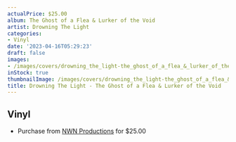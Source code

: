 ```yaml
---
actualPrice: $25.00
album: The Ghost of a Flea & Lurker of the Void
artist: Drowning The Light
categories:
- Vinyl
date: '2023-04-16T05:29:23'
draft: false
images:
- /images/covers/drowning_the_light-the_ghost_of_a_flea_&_lurker_of_the_void.jpg
inStock: true
thumbnailImage: /images/covers/drowning_the_light-the_ghost_of_a_flea_&_lurker_of_the_void-thumb.jpg
title: Drowning The Light - The Ghost of a Flea & Lurker of the Void
---
```


## Vinyl
* Purchase from [NWN Productions](http://shop.nwnprod.com/index.php?route=product/product&path=75&product_id=33439&sort=pd.name&order=ASC) for $25.00
